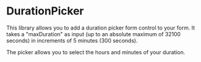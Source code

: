 # DurationPicker

This library allows you to add a duration picker form control to your form. It takes a "maxDuration" as input (up to an absolute maximum of 32100 seconds) in increments of 5 minutes (300 seconds).

The picker allows you to select the hours and minutes of your duration.
